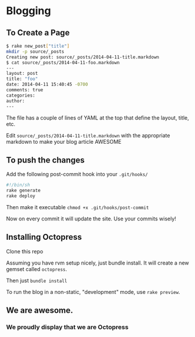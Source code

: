 # Blogging
## To Create a Page
```bash
$ rake new_post["title"]
mkdir -p source/_posts
Creating new post: source/_posts/2014-04-11-title.markdown
$ cat source/_posts/2014-04-11-foo.markdown
---
layout: post
title: "foo"
date: 2014-04-11 15:40:45 -0700
comments: true
categories:
author:
---
```
The file has a couple of lines of YAML at the top that define the layout, title, etc.

Edit `source/_posts/2014-04-11-title.markdown` with the appropriate markdown to make your blog article AWESOME


## To push the changes
Add the following post-commit hook into your `.git/hooks/`

```bash
#!/bin/sh
rake generate
rake deploy
```

Then make it executable `chmod +x .git/hooks/post-commit`

Now on every commit it will update the site.  Use your commits wisely!

## Installing Octopress
Clone this repo

Assuming you have rvm setup nicely, just bundle install.  It will create a new gemset called `octopress`.

Then just `bundle install`

To run the blog in a non-static, "development" mode, use `rake preview`.

## We are awesome.
### We proudly display that we are Octopress